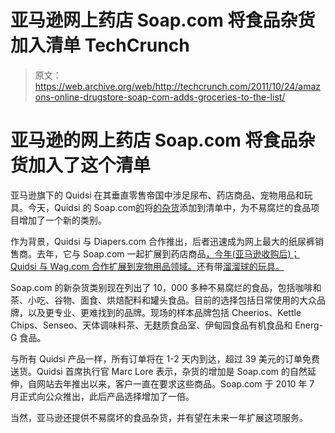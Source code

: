 # 亚马逊网上药店 Soap.com 将食品杂货加入清单 TechCrunch

> 原文：<https://web.archive.org/web/http://techcrunch.com/2011/10/24/amazons-online-drugstore-soap-com-adds-groceries-to-the-list/>

# 亚马逊的网上药店 Soap.com 将食品杂货加入了这个清单

亚马逊旗下的 Quidsi 在其垂直零售帝国中涉足尿布、药店商品、宠物用品和玩具。今天，Quidsi 的 Soap.com[的](https://web.archive.org/web/20230203080752/http://www.soap.com/)将[的杂货](https://web.archive.org/web/20230203080752/http://www.soap.com/cat=Grocery-83)添加到清单中，为不易腐烂的食品项目增加了一个新的类别。

作为背景，Quidsi 与 Diapers.com 合作推出，后者迅速成为网上最大的纸尿裤销售商。去年，它与 Soap.com 一起扩展到药店商品[，今年(亚马逊收购后)；Quidsi 与 Wag.com 合作扩展到宠物用品领域。](https://web.archive.org/web/20230203080752/https://techcrunch.com/2010/06/03/soap-com/)还有带[溜溜球的玩具。](https://web.archive.org/web/20230203080752/https://techcrunch.com/2011/09/20/after-pets-diapers-and-soap-amazons-quidsi-tackles-toys-with-retail-site-yoyo/)

Soap.com 的新杂货类别现在列出了 10，000 多种不易腐烂的食品，包括咖啡和茶、小吃、谷物、面食、烘焙配料和罐头食品。目前的选择包括日常使用的大众品牌，以及更专业、更难找到的品牌。现场的样本品牌包括 Cheerios、Kettle Chips、Senseo、天体调味料茶、无麸质食品室、伊甸园食品有机食品和 Energ-G 食品。

与所有 Quidsi 产品一样，所有订单将在 1-2 天内到达，超过 39 美元的订单免费送货。Quidsi 首席执行官 Marc Lore 表示，杂货的增加是 Soap.com 的自然延伸，自网站去年推出以来，客户一直在要求这些商品。Soap.com 于 2010 年 7 月正式向公众推出，此后产品选择增加了一倍。

当然，亚马逊还提供不易腐坏的食品杂货，并有望在未来一年扩展这项服务。